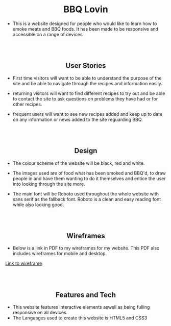 <body>
<h1 style="text-align: center;">BBQ Lovin</h1>

- This is a website designed for people who would like to learn how to smoke meats and BBQ foods. It has been made to be responsive and accessible on a range of devices. 


<br><br>
<h2 style="text-align: center;">User Stories</h2>

- First time visitors will want to be able to understand the purpose of the site and be able to navigate through the recipes and information easily.

- returning visitors will want to find different recipes to try out and be able to contact the site to ask questions on problems they have had or for other recipes.

- frequent users will want to see new recipes added and keep up to date on any information or news added to the site reguarding BBQ.

<br>
<br>


<h2 style="text-align: center;">Design</h2>

- The colour scheme of the website will be black, red and white.

- The images used are of food what has been smoked and BBQ'd, to draw people in and have them wanting to do it themselves and entice the user into looking through the site more.

- The main font will be Roboto used throughout the whole website with sans serif as the fallback font. Roboto is a clean and easy reading font while also looking good.

<br>
<br>

<h2 style="text-align: center;"> Wireframes</h2>

- Below is a link in PDF to my wireframes for my website. This PDF also includes wireframes for mobile and desktop.

[Link to wireframe](/assets/PDFwireframeP1.pdf)


<br>
<br>

<h2 style="text-align: center;">Features and Tech</h2>

- This website features interactive elements aswell as being fulling responsive on all devices.
- The Languages used to create this website is HTML5 and CSS3





</body>